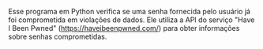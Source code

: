 Esse programa em Python verifica se uma senha fornecida pelo usuário já foi comprometida em violações de dados. Ele utiliza a API do serviço "Have I Been Pwned" (https://haveibeenpwned.com/) para obter informações sobre senhas comprometidas.
